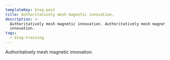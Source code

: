 ```yaml
---
templateKey: blog-post
title: Authoritatively mesh magnetic innovation.
description: >-
  Authoritatively mesh magnetic innovation. Authoritatively mesh magnetic
  innovation.
tags:
  - blog-training
---
```

Authoritatively mesh magnetic innovation.
